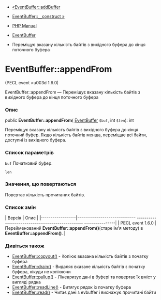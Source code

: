- [«EventBuffer::addBuffer](eventbuffer.addbuffer.md)
- [EventBuffer::\_\_construct »](eventbuffer.construct.md)

- [PHP Manual](index.md)
- [EventBuffer](class.eventbuffer.md)
- Переміщує вказану кількість байтів з вихідного буфера до кінця
поточного буфера

# EventBuffer::appendFrom

(PECL event \>u003d 1.6.0)

EventBuffer::appendFrom — Переміщує вказану кількість байтів з
вихідного буфера до кінця поточного буфера

### Опис

public **EventBuffer::appendFrom**(
[EventBuffer](class.eventbuffer.md) `$buf`, int `$len`): int

Переміщує вказану кількість байтів з вихідного буфера до кінця
поточний буфер. Якщо кількість байтів менша, переміщає всі байти,
доступні із вихідного буфера.

### Список параметрів

`buf`
Початковий буфер.

`len`

### Значення, що повертаються

Повертає кількість прочитаних байтів.

### Список змін

| Версія | Опис |
|------------------|------------------------------ -------------------------------------------------- ----------------|
| PECL event 1.6.0 | Перейменований **EventBuffer::appendFrom()**(старе ім'я методу) в **EventBuffer::appendFrom()**. |

### Дивіться також

- [EventBuffer::copyout()](eventbuffer.copyout.md) - Копіює
вказана кількість байтів з початку буфера
- [EventBuffer::drain()](eventbuffer.drain.md) - Видаляє вказане
кількість байтів з початку буфера, нікуди не копіюючи
- [EventBuffer::pullup()](eventbuffer.pullup.md) - Лінеаризує
дані в буфері та повертає їх вміст у вигляді рядка
- [EventBuffer::readLine()](eventbuffer.readline.md) - Витягує
рядок із початку буфера
- [EventBuffer::read()](eventbuffer.read.md) - Читає дані з
evbuffer і виснажує прочитані байти
